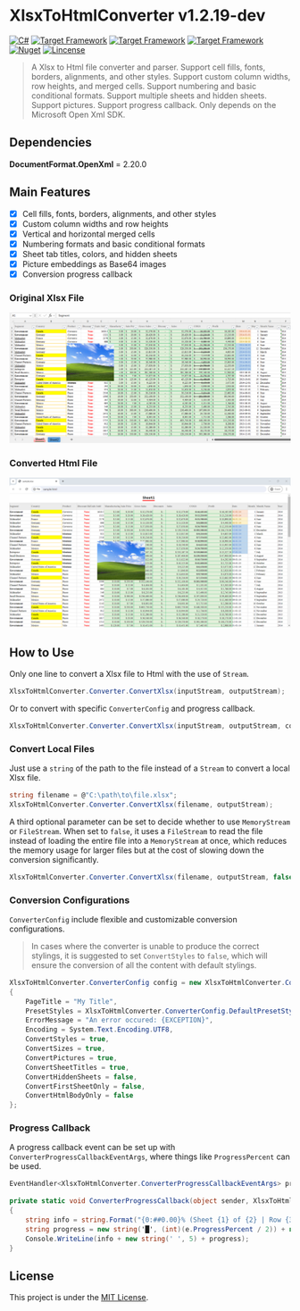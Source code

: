# XlsxToHtmlConverter v1.2.19-dev

[![C#](https://img.shields.io/badge/C%23-100%25-blue.svg?style=flat-square)](https://docs.microsoft.com/en-us/dotnet/csharp/)
[![Target Framework](https://img.shields.io/badge/.Net-%E2%89%A55.0-green.svg?style=flat-square)](https://dotnet.microsoft.com/en-us/download/dotnet/5.0)
[![Target Framework](https://img.shields.io/badge/.Net%20Core-%E2%89%A53.0-green.svg?style=flat-square)](https://dotnet.microsoft.com/en-us/download/dotnet/3.0)
[![Target Framework](https://img.shields.io/badge/.Net%20Standard-%E2%89%A52.0-green.svg?style=flat-square)](https://dotnet.microsoft.com/en-us/platform/dotnet-standard)
[![Nuget](https://img.shields.io/badge/Nuget-v1.2.18%20%28%E2%89%A519.2K%20Total%20Downloads%29-blue.svg?style=flat-square)](https://www.nuget.org/packages/XlsxToHtmlConverter/1.2.18)
[![Lincense](https://img.shields.io/badge/Lincense-MIT-orange.svg?style=flat-square)](https://github.com/Fei-Sheng-Wu/XlsxToHtmlConverter/blob/master/LICENSE.txt)

> A Xlsx to Html file converter and parser. Support cell fills, fonts, borders, alignments, and other styles. Support custom column widths, row heights, and merged cells. Support numbering and basic conditional formats. Support multiple sheets and hidden sheets. Support pictures. Support progress callback. Only depends on the Microsoft Open Xml SDK.

## Dependencies

**DocumentFormat.OpenXml** = 2.20.0

## Main Features

- [x] Cell fills, fonts, borders, alignments, and other styles
- [x] Custom column widths and row heights
- [x] Vertical and horizontal merged cells
- [x] Numbering formats and basic conditional formats
- [x] Sheet tab titles, colors, and hidden sheets
- [x] Picture embeddings as Base64 images
- [x] Conversion progress callback

### Original Xlsx File

![Original Xlsx File](https://github.com/Fei-Sheng-Wu/XlsxToHtmlConverter/blob/master/screenshot-xlsx.png)

### Converted Html File

![Converted Html File](https://github.com/Fei-Sheng-Wu/XlsxToHtmlConverter/blob/master/screenshot-html.png)

## How to Use

Only one line to convert a Xlsx file to Html with the use of `Stream`.

```c#
XlsxToHtmlConverter.Converter.ConvertXlsx(inputStream, outputStream);
```

Or to convert with specific `ConverterConfig` and progress callback.

```c#
XlsxToHtmlConverter.Converter.ConvertXlsx(inputStream, outputStream, config, progressCallback);
```

### Convert Local Files

Just use a `string` of the path to the file instead of a `Stream` to convert a local Xlsx file.

```c#
string filename = @"C:\path\to\file.xlsx";
XlsxToHtmlConverter.Converter.ConvertXlsx(filename, outputStream);
```

A third optional parameter can be set to decide whether to use `MemoryStream` or `FileStream`. When set to `false`, it uses a `FileStream` to read the file instead of loading the entire file into a `MemoryStream` at once, which reduces the memory usage for larger files but at the cost of slowing down the conversion significantly.

```c#
XlsxToHtmlConverter.Converter.ConvertXlsx(filename, outputStream, false);
```

### Conversion Configurations

`ConverterConfig` include flexible and customizable conversion configurations.

> In cases where the converter is unable to produce the correct stylings, it is suggested to set `ConvertStyles` to `false`, which will ensure the conversion of all the content with default stylings.

```c#
XlsxToHtmlConverter.ConverterConfig config = new XlsxToHtmlConverter.ConverterConfig()
{
    PageTitle = "My Title",
    PresetStyles = XlsxToHtmlConverter.ConverterConfig.DefaultPresetStyles + "body { background-color: skyblue; } table { width: 100%; }",
    ErrorMessage = "An error occured: {EXCEPTION}",
    Encoding = System.Text.Encoding.UTF8,
    ConvertStyles = true,
    ConvertSizes = true,
    ConvertPictures = true,
    ConvertSheetTitles = true,
    ConvertHiddenSheets = false,
    ConvertFirstSheetOnly = false,
    ConvertHtmlBodyOnly = false
};
```

### Progress Callback

A progress callback event can be set up with `ConverterProgressCallbackEventArgs`, where things like `ProgressPercent` can be used.

```c#
EventHandler<XlsxToHtmlConverter.ConverterProgressCallbackEventArgs> progressCallback = ConverterProgressCallback;
```
```c#
private static void ConverterProgressCallback(object sender, XlsxToHtmlConverter.ConverterProgressCallbackEventArgs e)
{
    string info = string.Format("{0:##0.00}% (Sheet {1} of {2} | Row {3} of {4})", e.ProgressPercent, e.CurrentSheet, e.TotalSheets, e.CurrentRow, e.TotalRows);
    string progress = new string('█', (int)(e.ProgressPercent / 2)) + new string('░', (int)((100 - e.ProgressPercent) / 2));
    Console.WriteLine(info + new string(' ', 5) + progress);
}
```

## License

This project is under the [MIT License](https://github.com/Fei-Sheng-Wu/XlsxToHtmlConverter/blob/master/LICENSE.txt).
